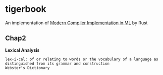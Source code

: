 # tigerbook

An implementation of [Modern Compiler Implementation in ML](https://www.cs.princeton.edu/~appel/modern/ml/) by Rust

## Chap2

**Lexical Analysis**

```text
lex-i-cal: of or relating to words or the vocabulary of a language as distinguished from its grammar and construction
Webster's Dictionary
```